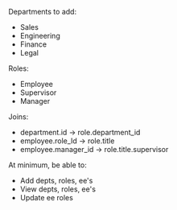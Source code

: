 Departments to add:
- Sales
- Engineering
- Finance
- Legal

Roles:
- Employee
- Supervisor
- Manager

Joins:
- department.id -> role.department_id
- employee.role_Id -> role.title
- employee.manager_id -> role.title.supervisor 

At minimum, be able to:
- Add depts, roles, ee's
- View depts, roles, ee's
- Update ee roles